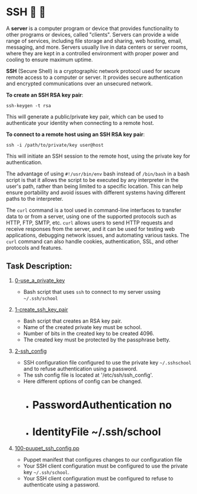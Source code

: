 # SSH :page_with_curl: :key:
A **server** is a computer program or device that provides functionality to other programs or devices, called "clients". Servers can provide a wide range of services, including file storage and sharing, web hosting, email, messaging, and more.
Servers usually live in data centers or server rooms, where they are kept in a controlled environment with proper power and cooling to ensure maximum uptime.

**SSH** (Secure Shell) is a cryptographic network protocol used for secure remote access to a computer or server. It provides secure authentication and encrypted communications over an unsecured network.

**To create an SSH RSA key pair**:
```
ssh-keygen -t rsa
```
This will generate a public/private key pair, which can be used to authenticate your identity when connecting to a remote host.

**To connect to a remote host using an SSH RSA key pair**:
```
ssh -i /path/to/private/key user@host
```
This will initiate an SSH session to the remote host, using the private key for authentication.

The advantage of using `#!/usr/bin/env` bash instead of `/bin/bash` in a bash script is that it allows the script to be executed by any interpreter in the user's path, rather than being limited to a specific location. This can help ensure portability and avoid issues with different systems having different paths to the interpreter.

The `curl` command is a tool used in command-line interfaces to transfer data to or from a server, using one of the supported protocols such as HTTP, FTP, SMTP, etc. `curl` allows users to send HTTP requests and receive responses from the server, and it can be used for testing web applications, debugging network issues, and automating various tasks. The `curl` command can also handle cookies, authentication, SSL, and other protocols and features.

## Task Description:
1. [0-use_a_private_key](./0-use_a_private_key)
	- Bash script that uses `ssh` to connect to my server ussing `~/.ssh/school`

2. [1-create_ssh_key_pair](./1-create_ssh_key_pair)
	- Bash script that creates an RSA key pair.
	- Name of the created private key must be school.
	- Number of bits in the created key to be created 4096.
	- The created key must be protected by the passphrase betty.

3. [2-ssh_config](./2-ssh_config)
	- SSH configuration file configured to use the private key `~/.sshschool` and to refuse authentication using a password.
	- The ssh config file is located at '/etc/ssh/ssh_config'.
	- Here different options of config can be changed. 
		* # PasswordAuthentication no
		* # IdentityFile ~/.ssh/school

4. [100-puupet_ssh_config.pp](./100-puupet_ssh_config.pp)
	- Puppet manifest that configures changes to our configuration file
	- Your SSH client configuration must be configured to use the private key `~/.ssh/school`.
	- Your SSH client configuration must be configured to refuse to authenticate using a password.